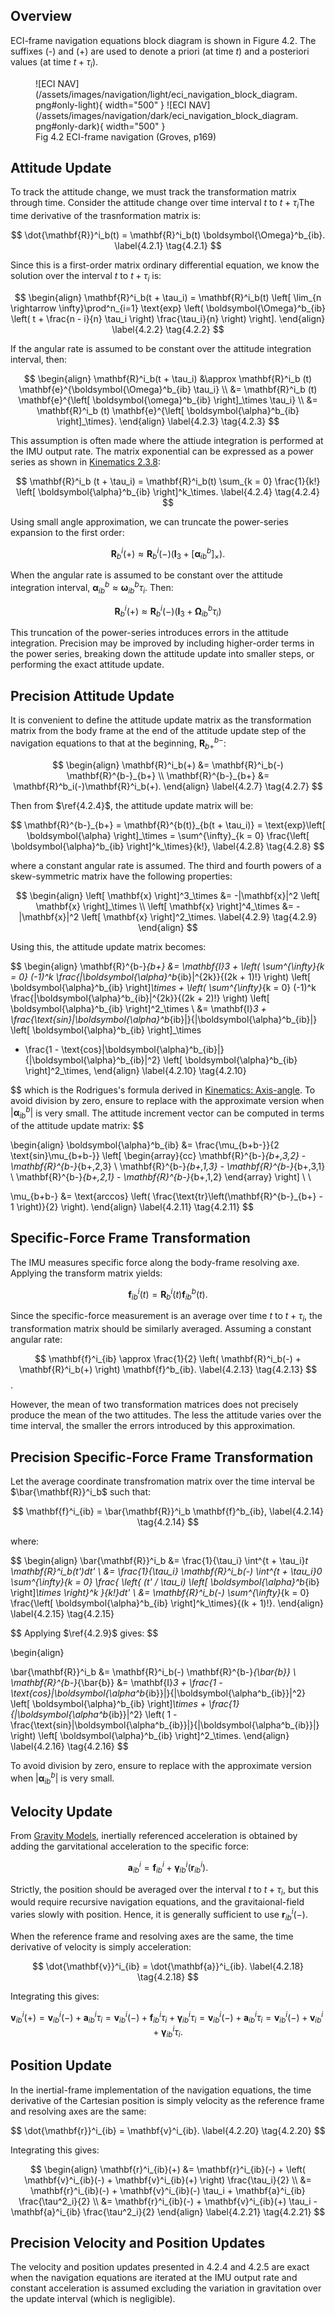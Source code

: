 ## Overview

ECI-frame navigation equations block diagram is shown in Figure 4.2. The suffixes (-) and (+) are used to denote a priori (at time $t$) and a posteriori values (at time $t + \tau_i$).

<figure markdown>
  ![ECI NAV](/assets/images/navigation/light/eci_navigation_block_diagram.png#only-light){ width="500" }
  ![ECI NAV](/assets/images/navigation/dark/eci_navigation_block_diagram.png#only-dark){ width="500" }
  <figcaption>Fig 4.2 ECI-frame navigation (Groves, p169)</figcaption>
</figure>


## Attitude Update

To track the attitude change, we must track the transformation matrix through time. Consider the attitude change over time interval $t$ to $t + \tau_i$The time derivative of the trasnformation matrix is:

$$
\dot{\mathbf{R}}^i_b(t) = \mathbf{R}^i_b(t) \boldsymbol{\Omega}^b_{ib}. \label{4.2.1} \tag{4.2.1}
$$

Since this is a first-order matrix ordinary differential equation, we know the solution over the interval $t$ to $t + \tau_i$ is:

$$
\begin{align}
\mathbf{R}^i_b(t + \tau_i) = \mathbf{R}^i_b(t) \left[ \lim_{n \rightarrow \infty}\prod^n_{i=1} \text{exp} \left( \boldsymbol{\Omega}^b_{ib} \left( t + \frac{n - i}{n} \tau_i \right) \frac{\tau_i}{n} \right)  \right].
\end{align} \label{4.2.2} \tag{4.2.2}
$$

If the angular rate is assumed to be constant over the attitude integration interval, then:

$$
\begin{align}
\mathbf{R}^i_b(t + \tau_i) &\approx \mathbf{R}^i_b (t) \mathbf{e}^{\boldsymbol{\Omega}^b_{ib} \tau_i} \\
&= \mathbf{R}^i_b (t) \mathbf{e}^{\left[ \boldsymbol{\omega}^b_{ib} \right]_\times \tau_i} \\
&= \mathbf{R}^i_b (t) \mathbf{e}^{\left[ \boldsymbol{\alpha}^b_{ib} \right]_\times}.
\end{align} \label{4.2.3} \tag{4.2.3}
$$

This assumption is often made where the attiude integration is performed at the IMU output rate. The matrix exponential can be expressed as a power series as shown in <a href="/topics/kinematics/axis_angle.html">Kinematics 2.3.8</a>:

$$
\mathbf{R}^i_b (t + \tau_i) = \mathbf{R}^i_b(t) \sum_{k = 0} \frac{1}{k!} \left[ \boldsymbol{\alpha}^b_{ib} \right]^k_\times. \label{4.2.4} \tag{4.2.4}
$$

Using small angle approximation, we can truncate the power-series expansion to the first order:

$$
\mathbf{R}^i_b(+) \approx \mathbf{R}^i_b(-) \left( \mathbf{I}_3 + \left[ \boldsymbol{\alpha}^b_{ib} \right]_\times \right). \label{4.2.5} \tag{4.2.5}
$$

When the angular rate is assumed to be constant over the attitude integration interval, $\boldsymbol{\alpha}^b_{ib} \approx \boldsymbol{\omega}^b_{ib} \tau_i$. Then:

$$
\mathbf{R}^i_b(+) \approx \mathbf{R}^i_b (-) \left( \mathbf{I}_3 + \boldsymbol{\Omega}^b_{ib} \tau_i \right) \label{4.2.6} \tag{4.2.6}
$$

This truncation of the power-series introduces errors in the attitude integration. Precision may be improved by including higher-order terms in the power series, 
breaking down the attitude update into smaller steps, or performing the exact attitude update. 

## Precision Attitude Update

It is convenient to define the attitude update matrix as the transformation matrix
from the body frame at the end of the attitude update step of the navigation equations
to that at the beginning, $\mathbf{R}^{b-}_{b+}$:

$$
\begin{align}
\mathbf{R}^i_b(+) &= \mathbf{R}^i_b(-) \mathbf{R}^{b-}_{b+} \\
\mathbf{R}^{b-}_{b+} &= \mathbf{R}^b_i(-)\mathbf{R}^i_b(+).
\end{align} \label{4.2.7} \tag{4.2.7}
$$

Then from $\ref{4.2.4}$, the attitude update matrix will be:

$$
\mathbf{R}^{b-}_{b+} = \mathbf{R}^{b(t)}_{b(t + \tau_i)}
= \text{exp}\left[ \boldsymbol{\alpha} \right]_\times = 
\sum^{\infty}_{k = 0} \frac{\left[ \boldsymbol{\alpha}^b_{ib} \right]^k_\times}{k!}, \label{4.2.8} \tag{4.2.8}
$$

where a constant angular rate is assumed. The third and fourth powers of a skew-symmetric 
matrix have the following properties:

$$
\begin{align}
\left[ \mathbf{x} \right]^3_\times &= -|\mathbf{x}|^2 \left[ \mathbf{x} \right]_\times \\
\left[ \mathbf{x} \right]^4_\times &= -|\mathbf{x}|^2 \left[ \mathbf{x} \right]^2_\times. \label{4.2.9} \tag{4.2.9}
\end{align}
$$

Using this, the attitude update matrix becomes:

$$
\begin{align}
\mathbf{R}^{b-}_{b+} &= 
\mathbf{I}_3 + \left( \sum^{\infty}_{k = 0} (-1)^k \frac{|\boldsymbol{\alpha}^b_{ib}|^{2k}}{(2k + 1)!} \right)
\left[ \boldsymbol{\alpha}^b_{ib} \right]_\times +
\left( \sum^{\infty}_{k = 0} (-1)^k \frac{|\boldsymbol{\alpha}^b_{ib}|^{2k}}{(2k + 2)!} \right)
\left[ \boldsymbol{\alpha}^b_{ib} \right]^2_\times \\
&= \mathbf{I}_3 + \frac{\text{sin}|\boldsymbol{\alpha}^b_{ib}|}{|\boldsymbol{\alpha}^b_{ib}|} 
\left[ \boldsymbol{\alpha}^b_{ib} \right]_\times
+ \frac{1 - \text{cos}|\boldsymbol{\alpha}^b_{ib}|}{|\boldsymbol{\alpha}^b_{ib}|^2} \left[ \boldsymbol{\alpha}^b_{ib} \right]^2_\times,
\end{align} \label{4.2.10} \tag{4.2.10}

$$
which is the Rodrigues's formula derived in <a href="/topics/kinematics/axis_angle.html">Kinematics: Axis-angle</a>. To avoid division by zero, ensure to replace with the approximate version when $|\boldsymbol{\alpha}^b_{ib}|$ is very small.
The attitude increment vector can be computed in terms of the attitude update matrix:
$$

\begin{align}
\boldsymbol{\alpha}^b_{ib} &= \frac{\mu_{b+b-}}{2 \text{sin}\mu_{b+b-}}
\left[ 
\begin{array}{cc}
\mathbf{R}^{b-}_{b+,3,2} - \mathbf{R}^{b-}_{b+,2,3} \\
\mathbf{R}^{b-}_{b+,1,3} - \mathbf{R}^{b-}_{b+,3,1} \\
\mathbf{R}^{b-}_{b+,2,1} - \mathbf{R}^{b-}_{b+,1,2}
\end{array}
\right] \\ \\

\mu_{b+b-} &= \text{arccos} 
\left(
\frac{\text{tr}\left(\mathbf{R}^{b-}_{b+} - 1 \right)}{2}
\right).
\end{align} \label{4.2.11} \tag{4.2.11}
$$

## Specific-Force Frame Transformation
The IMU measures specific force along the body-frame resolving axe. Applying the transform matrix yields:

$$
\mathbf{f}^i_{ib}(t) = \mathbf{R}^i_b(t) \mathbf{f}^b_{ib}(t). \label{4.2.12} \tag{4.2.12}
$$

Since the specific-force measurement is an average over time $t$ to $t + \tau_i$, the transformation matrix should be similarly averaged. Assuming a constant angular rate:

$$
\mathbf{f}^i_{ib} \approx \frac{1}{2} \left( \mathbf{R}^i_b(-) + \mathbf{R}^i_b(+) \right) \mathbf{f}^b_{ib}. \label{4.2.13} \tag{4.2.13}
$$.

However, the mean of two transformation matrices does not precisely produce the mean of the two attitudes. The less the attitude varies over the time interval,
the smaller the errors introduced by this approximation.

## Precision Specific-Force Frame Transformation

Let the average coordinate transfromation matrix over the time interval be $\bar{\mathbf{R}}^i_b$ such that:

$$
\mathbf{f}^i_{ib} = \bar{\mathbf{R}}^i_b \mathbf{f}^b_{ib},  \label{4.2.14} \tag{4.2.14}
$$

where:

$$
\begin{align}
\bar{\mathbf{R}}^i_b &= \frac{1}{\tau_i} \int^{t + \tau_i}_t \mathbf{R}^i_b(t')dt' \\
&= \frac{1}{\tau_i} \mathbf{R}^i_b(-) \int^{t + \tau_i}_0 \sum^{\infty}_{k = 0} \frac{ \left\{ (t' / \tau_i) \left[ \boldsymbol{\alpha}^b_{ib} \right]_\times \right\}^k }{k!}dt' \\
&= \mathbf{R}^i_b(-) \sum^{\infty}_{k = 0} \frac{\left[ \boldsymbol{\alpha}^b_{ib} \right]^k_\times}{(k + 1)!}.
\end{align}  \label{4.2.15} \tag{4.2.15}

$$
Applying $\ref{4.2.9}$ gives:
$$

\begin{align}

\bar{\mathbf{R}}^i_b &= \mathbf{R}^i_b(-) \mathbf{R}^{b-}_{\bar{b}} \\
\mathbf{R}^{b-}_{\bar{b}} &= \mathbf{I}_3 + 
\frac{1 - \text{cos}|\boldsymbol{\alpha^b_{ib}}|}{|\boldsymbol{\alpha^b_{ib}}|^2} \left[ \boldsymbol{\alpha}^b_{ib} \right]_\times
+ 
\frac{1}{|\boldsymbol{\alpha^b_{ib}}|^2}
\left(
1 - \frac{\text{sin}|\boldsymbol{\alpha^b_{ib}}|}{|\boldsymbol{\alpha^b_{ib}}|}
\right) \left[ \boldsymbol{\alpha}^b_{ib} \right]^2_\times.
\end{align}  \label{4.2.16} \tag{4.2.16}
$$

To avoid division by zero, ensure to replace with the approximate version when $|\boldsymbol{\alpha}^b_{ib}|$ is very small.

## Velocity Update

From <a href="gravity_models.html">Gravity Models</a>, inertially referenced acceleration is obtained by adding the garvitational acceleration to the specific force:

$$
\mathbf{a}^i_{ib} = \mathbf{f}^i_{ib} + \boldsymbol{\gamma}^i_{ib}(\mathbf{r}^i_{ib}). \label{4.2.17} \tag{4.2.17}
$$

Strictly, the position should be averaged over the interval $t$ to $t + \tau_i$, but this would require recursive navigation equations, and the gravitaional-field
varies slowly with position. Hence, it is generally sufficient to use $\mathbf{r}^i_{ib}(-)$.

When the reference frame and resolving axes are the same, the time derivative of velocity is simply acceleration:

$$
\dot{\mathbf{v}}^i_{ib} = \dot{\mathbf{a}}^i_{ib}. \label{4.2.18} \tag{4.2.18}
$$

Integrating this gives:

$$
\mathbf{v}^i_{ib}(+) = \mathbf{v}^i_{ib}(-) + \mathbf{a}^i_{ib} \tau_i = \mathbf{v}^i_{ib}(-) + \mathbf{f}^i_{ib} \tau_i + \boldsymbol{\gamma}^i_{ib} \tau_i = 
\mathbf{v}^i_{ib}(-) + \mathbf{a}^i_{ib} \tau_i = \mathbf{v}^i_{ib}(-) + \boldsymbol{v}^i_{ib} + \boldsymbol{\gamma}^i_{ib} \tau_i. \label{4.2.19} \tag{4.2.19}
$$

## Position Update
In the inertial-frame implementation of the navigation equations, the time derivative of the Cartesian position is simply velocity as the reference frame and resolving
axes are the same:

$$
\dot{\mathbf{r}}^i_{ib} = \mathbf{v}^i_{ib}. \label{4.2.20} \tag{4.2.20}
$$

Integrating this gives:

$$
\begin{align}
\mathbf{r}^i_{ib}(+) &= \mathbf{r}^i_{ib}(-) + \left( \mathbf{v}^i_{ib}(-) + \mathbf{v}^i_{ib}(+) \right) \frac{\tau_i}{2} \\
&= \mathbf{r}^i_{ib}(-) + \mathbf{v}^i_{ib}(-) \tau_i + \mathbf{a}^i_{ib} \frac{\tau^2_i}{2} \\
&= \mathbf{r}^i_{ib}(-) + \mathbf{v}^i_{ib}(+) \tau_i - \mathbf{a}^i_{ib} \frac{\tau^2_i}{2}
\end{align} \label{4.2.21} \tag{4.2.21}
$$

## Precision Velocity and Position Updates
The velocity and position updates presented in 4.2.4 and 4.2.5 are exact when the navigation equations are iterated at the IMU output rate and constant acceleration is assumed excluding
the variation in gravitation over the update interval (which is negligible).